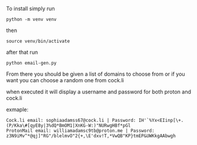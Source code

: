 To install simply run

`python -m venv venv`

then

`source venv/bin/activate`

after that run

`python email-gen.py`

From there you should be given a list of domains to choose from or if you want you can choose a random one from cock.li

when executed it will display a username and password for both proton and cock.li

exmaple:


    Cock.li email: sophiaadamss67@cock.li | Password: IH'`%Yx<EIinp[\+.(P/Kka\#[qyE8y|3%dQ*BmOM1|XnKG-W:)"NURwgHBf*pGl
    ProtonMail email: williamadamsc9tb@proton.me | Password: z3N9iMv^*@qj]"RG"/blelmvO"2{+,\E'dxv!T,*VwQB"KP}tmEP&UWKkgAAbwgh
